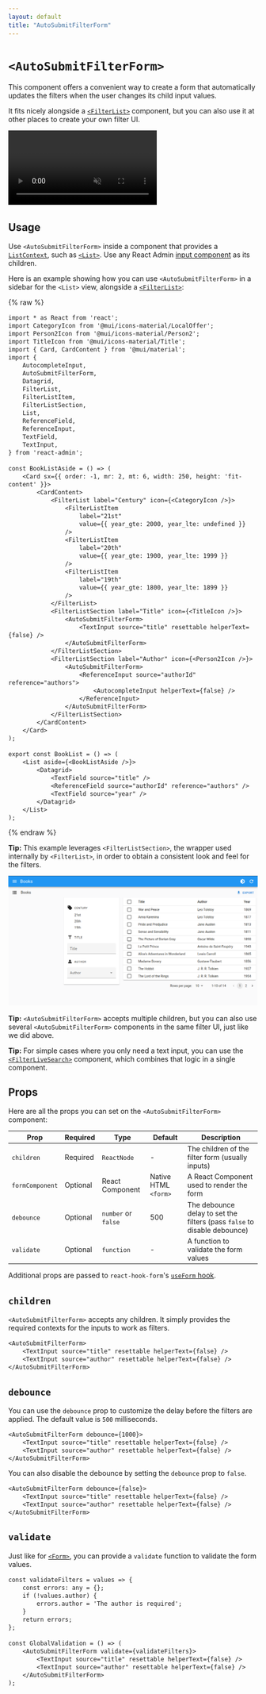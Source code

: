 ```yaml
---
layout: default
title: "AutoSubmitFilterForm"
---
```


# `<AutoSubmitFilterForm>`

This component offers a convenient way to create a form that automatically updates the filters when the user changes its child input values.

It fits nicely alongside a [`<FilterList>`](./FilterList.md) component, but you can also use it at other places to create your own filter UI.

<video controls autoplay playsinline muted loop>
  <source src="./img/AutoSubmitFilterForm.mp4" type="video/mp4"/>
  Your browser does not support the video tag.
</video>

## Usage

Use `<AutoSubmitFilterForm>` inside a component that provides a [`ListContext`](./useListContext.md), such as [`<List>`](./List.md). Use any React Admin [input component](./Inputs.md) as its children.

Here is an example showing how you can use `<AutoSubmitFilterForm>` in a sidebar for the `<List>` view, alongside a [`<FilterList>`](./FilterList.md):

{% raw %}
```tsx
import * as React from 'react';
import CategoryIcon from '@mui/icons-material/LocalOffer';
import Person2Icon from '@mui/icons-material/Person2';
import TitleIcon from '@mui/icons-material/Title';
import { Card, CardContent } from '@mui/material';
import {
    AutocompleteInput,
    AutoSubmitFilterForm,
    Datagrid,
    FilterList,
    FilterListItem,
    FilterListSection,
    List,
    ReferenceField,
    ReferenceInput,
    TextField,
    TextInput,
} from 'react-admin';

const BookListAside = () => (
    <Card sx={{ order: -1, mr: 2, mt: 6, width: 250, height: 'fit-content' }}>
        <CardContent>
            <FilterList label="Century" icon={<CategoryIcon />}>
                <FilterListItem
                    label="21st"
                    value={{ year_gte: 2000, year_lte: undefined }}
                />
                <FilterListItem
                    label="20th"
                    value={{ year_gte: 1900, year_lte: 1999 }}
                />
                <FilterListItem
                    label="19th"
                    value={{ year_gte: 1800, year_lte: 1899 }}
                />
            </FilterList>
            <FilterListSection label="Title" icon={<TitleIcon />}>
                <AutoSubmitFilterForm>
                    <TextInput source="title" resettable helperText={false} />
                </AutoSubmitFilterForm>
            </FilterListSection>
            <FilterListSection label="Author" icon={<Person2Icon />}>
                <AutoSubmitFilterForm>
                    <ReferenceInput source="authorId" reference="authors">
                        <AutocompleteInput helperText={false} />
                    </ReferenceInput>
                </AutoSubmitFilterForm>
            </FilterListSection>
        </CardContent>
    </Card>
);

export const BookList = () => (
    <List aside={<BookListAside />}>
        <Datagrid>
            <TextField source="title" />
            <ReferenceField source="authorId" reference="authors" />
            <TextField source="year" />
        </Datagrid>
    </List>
);
```
{% endraw %}

**Tip:** This example leverages `<FilterListSection>`, the wrapper used internally by `<FilterList>`, in order to obtain a consistent look and feel for the filters.

![AutoSubmitFilterForm](./img/AutoSubmitFilterForm.png)

**Tip:** `<AutoSubmitFilterForm>` accepts multiple children, but you can also use several `<AutoSubmitFilterForm>` components in the same filter UI, just like we did above.

**Tip:** For simple cases where you only need a text input, you can use the [`<FilterLiveSearch>`](./FilterLiveSearch.md) component, which combines that logic in a single component.

## Props

Here are all the props you can set on the `<AutoSubmitFilterForm>` component:

| Prop            | Required | Type                | Default              | Description                                                              |
| --------------- | -------- | ------------------- | -------------------- | ------------------------------------------------------------------------ |
| `children`      | Required | `ReactNode`         | -                    | The children of the filter form (usually inputs)                         |
| `formComponent` | Optional | React Component     | Native HTML `<form>` | A React Component used to render the form                                |
| `debounce`      | Optional | `number` or `false` | 500                  | The debounce delay to set the filters (pass `false` to disable debounce) |
| `validate`      | Optional | `function`          | -                    | A function to validate the form values                                   |

Additional props are passed to `react-hook-form`'s [`useForm` hook](https://react-hook-form.com/docs/useform).

## `children`

`<AutoSubmitFilterForm>` accepts any children. It simply provides the required contexts for the inputs to work as filters.

```tsx
<AutoSubmitFilterForm>
    <TextInput source="title" resettable helperText={false} />
    <TextInput source="author" resettable helperText={false} />
</AutoSubmitFilterForm>
```

## `debounce`

You can use the `debounce` prop to customize the delay before the filters are applied. The default value is `500` milliseconds.

```tsx
<AutoSubmitFilterForm debounce={1000}>
    <TextInput source="title" resettable helperText={false} />
    <TextInput source="author" resettable helperText={false} />
</AutoSubmitFilterForm>
```

You can also disable the debounce by setting the `debounce` prop to `false`.

```tsx
<AutoSubmitFilterForm debounce={false}>
    <TextInput source="title" resettable helperText={false} />
    <TextInput source="author" resettable helperText={false} />
</AutoSubmitFilterForm>
```

## `validate`

Just like for [`<Form>`](./Form.md), you can provide a `validate` function to validate the form values.

```tsx
const validateFilters = values => {
    const errors: any = {};
    if (!values.author) {
        errors.author = 'The author is required';
    }
    return errors;
};

const GlobalValidation = () => (
    <AutoSubmitFilterForm validate={validateFilters}>
        <TextInput source="title" resettable helperText={false} />
        <TextInput source="author" resettable helperText={false} />
    </AutoSubmitFilterForm>
);
```
